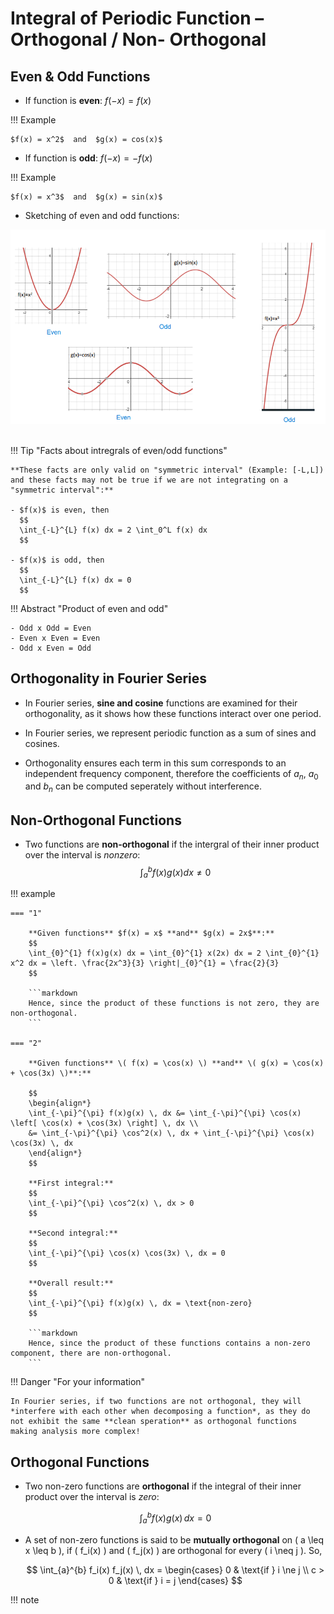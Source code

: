 # Integral of Periodic Function – Orthogonal / Non- Orthogonal

## Even & Odd Functions
- If function is **even**: $f(-x) = f(x)$

!!! Example

    $f(x) = x^2$  and  $g(x) = cos(x)$ 
    

- If function is **odd**: $f(-x) = -f(x)$

!!! Example

    $f(x) = x^3$  and  $g(x) = sin(x)$ 

- Sketching of even and odd functions: <br>

<div align="center">
  <img src="https://github.com/JoshuaOhYQ/BEEE/blob/3c26dc604f5f2f2f0e529b2a353afb4504c6f1d4/docs/ENG2053%20Engineering%20Math%203/Even.png?raw=true" alt="Even&Odd">
</div>

<br>

!!! Tip "Facts about intregrals of even/odd functions"

    **These facts are only valid on "symmetric interval" (Example: [-L,L]) and these facts may not be true if we are not integrating on a "symmetric interval":** 

    - $f(x)$ is even, then
      $$
      \int_{-L}^{L} f(x) dx = 2 \int_0^L f(x) dx
      $$

    - $f(x)$ is odd, then
      $$
      \int_{-L}^{L} f(x) dx = 0
      $$

!!! Abstract "Product of even and odd"

    - Odd x Odd = Even
    - Even x Even = Even
    - Odd x Even = Odd


## Orthogonality in Fourier Series
- In Fourier series, **sine and cosine** functions are examined for their orthogonality, as it shows how these functions interact over one period.

- In Fourier series, we represent periodic function as a sum of sines and cosines. 

- Orthogonality ensures each term in this sum corresponds to an independent frequency component, therefore the coefficients of $a_n$, $a_0$ and $b_n$ can be computed seperately without interference. 

## Non-Orthogonal Functions 
- Two functions are **non-orthogonal** if the intergral of their inner product over the interval is *nonzero*: 
  $$
  \int_{a}^{b} f(x)g(x) dx \neq 0
  $$

!!! example

    === "1"

        **Given functions** $f(x) = x$ **and** $g(x) = 2x$**:**
        $$
        \int_{0}^{1} f(x)g(x) dx = \int_{0}^{1} x(2x) dx = 2 \int_{0}^{1} x^2 dx = \left. \frac{2x^3}{3} \right|_{0}^{1} = \frac{2}{3}
        $$

        ```markdown
        Hence, since the product of these functions is not zero, they are non-orthogonal.
        ```

    === "2"

        **Given functions** \( f(x) = \cos(x) \) **and** \( g(x) = \cos(x) + \cos(3x) \)**:**

        $$
        \begin{align*}
        \int_{-\pi}^{\pi} f(x)g(x) \, dx &= \int_{-\pi}^{\pi} \cos(x) \left[ \cos(x) + \cos(3x) \right] \, dx \\
        &= \int_{-\pi}^{\pi} \cos^2(x) \, dx + \int_{-\pi}^{\pi} \cos(x) \cos(3x) \, dx
        \end{align*}
        $$

        **First integral:**
        $$
        \int_{-\pi}^{\pi} \cos^2(x) \, dx > 0
        $$

        **Second integral:**
        $$
        \int_{-\pi}^{\pi} \cos(x) \cos(3x) \, dx = 0
        $$

        **Overall result:**
        $$
        \int_{-\pi}^{\pi} f(x)g(x) \, dx = \text{non-zero}
        $$

        ```markdown
        Hence, since the product of these functions contains a non-zero component, there are non-orthogonal.
        ```

!!! Danger "For your information"

    In Fourier series, if two functions are not orthogonal, they will *interfere with each other when decomposing a function*, as they do  not exhibit the same **clean speration** as orthogonal functions making analysis more complex!


## Orthogonal Functions
- Two non-zero functions are **orthogonal** if the integral of their inner product over the interval is *zero*:  

  $$
  \int_{a}^{b} f(x)g(x) \, dx = 0
  $$

- A set of non-zero functions is said to be **mutually orthogonal** on \( a \leq x \leq b \), if \( f_i(x) \) and \( f_j(x) \) are orthogonal for every \( i \neq j \). So,

  $$
  \int_{a}^{b} f_i(x) f_j(x) \, dx =
  \begin{cases}
    0 & \text{if } i \ne j \\
    c > 0 & \text{if } i = j
  \end{cases}
  $$



!!! note 














